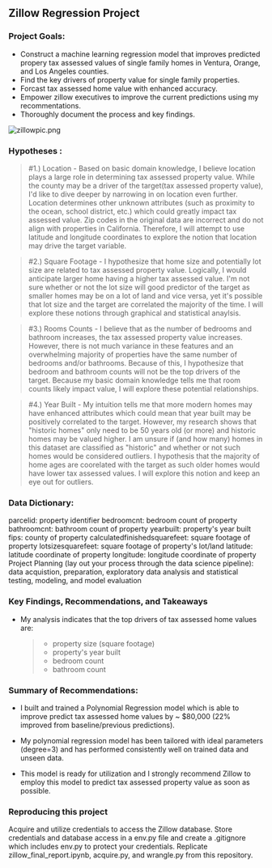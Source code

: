 ## Zillow Regression Project

### Project Goals:

- Construct a machine learning regression model that improves predicted propery tax assessed values of single family homes in Ventura, Orange, and Los Angeles counties.
- Find the key drivers of property value for single family properties.
- Forcast tax assessed home value with enhanced accuracy.
- Empower zillow executives to improve the current predictions using my recommentations.
- Thoroughly document the process and key findings.

![zillowpic.png](attachment:zillowpic.png)

### Hypotheses :

> #1.)  Location - Based on basic domain knowledge, I believe location plays a large role in determining tax assessed property value. While the county may be a driver of the target(tax assessed property value), I'd like to dive deeper by narrowing in on location even further. Location determines other unknown attributes (such as proximity to the ocean, school district, etc.) which could greatly impact tax assessed value. Zip codes in the original data are incorrect and do not align with properties in California. Therefore, I will attempt to use latitude and longitude coordinates to explore the notion that location may drive the target variable.

> #2.) Square Footage - I hypothesize that home size and potentially lot size are related to tax assessed property value. Logically, I would anticipate larger home having a higher tax assessed value. I'm not sure whether or not the lot size will good predictor of the target as smaller homes may be on a lot of land and vice versa, yet it's possible that lot size and the target are correlated the majority of the time. I will explore these notions through graphical and statistical anaylsis.

> #3.) Rooms Counts - I believe that as the number of bedrooms and bathroom increases, the tax assessed property value increases. However, there is not much variance in these features and an overwhelming majority of properties have the same number of bedrooms and/or bathrooms. Because of this, I hypothesize that bedroom and bathroom counts will not be the top drivers of the target. Because my basic domain knowledge tells me that room counts likely impact value, I will explore these potential relationships.

> #4.) Year Built - My intuition tells me that more modern homes may have enhanced attributes which could mean that year built may be positively correlated to the target. However, my research shows that "historic homes" only need to be 50 years old (or more) and historic homes may be valued higher. I am unsure if (and how many) homes in this dataset are classified as "historic" and whether or not such homes would be considered outliers. I hypothesis that the majority of home ages are coorelated with the target as such older homes would have lower tax assessed values. I will explore this notion and keep an eye out for outliers.

### Data Dictionary:

parcelid: property identifier
bedroomcnt: bedroom count of property
bathroomcnt: bathroom count of property
yearbuilt: property's year built
fips: county of property
calculatedfinishedsquarefeet: square footage of property
lotsizesquarefeet: square footage of property's lot/land
latitude: latitude coordinate of property
longitude: longitude coordinate of property
Project Planning (lay out your process through the data science pipeline):
data acquistion, preparation, exploratory data analysis and statistical testing, modeling, and model evaluation


### Key Findings, Recommendations, and Takeaways
- My analysis indicates that the top drivers of tax assessed home values are:
     > - property size (square footage)
     > - property's year built
     > - bedroom count
     > - bathroom count

### Summary of Recommendations:

- I built and trained a Polynomial Regression model which is able to improve predict tax assessed home values by ~ $80,000 (22% improved from baseline/previous predictions).
 
- My polynomial regression model has been tailored with ideal parameters (degree=3) and has performed consistently well on trained data and unseen data.

- This model is ready for utilization and I strongly recommend Zillow to employ this model to predict tax assessed property value as soon as possible.

### Reproducing this project
Acquire and utilize credentials to access the Zillow database. Store credentials and database access in a env.py file and create a .gitignore which includes env.py to protect your credentials. Replicate zillow_final_report.ipynb, acquire.py, and wrangle.py from this repository. 


